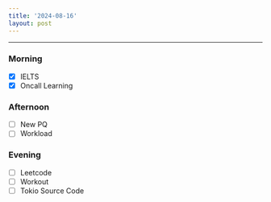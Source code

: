 ```yaml
---
title: '2024-08-16'
layout: post
---
```


---

### Morning

- [x] IELTS
- [x] Oncall Learning

### Afternoon

- [ ] New PQ
- [ ] Workload

### Evening

- [ ] Leetcode
- [ ] Workout
- [ ] Tokio Source Code
